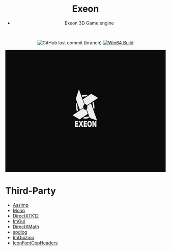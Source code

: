 <div align="center">

# Exeon
- Exeon 3D Game engine

<br/>

![GitHub last commit (branch)](https://img.shields.io/github/last-commit/PR3C14D0/Exeon/master?style=flat-square&logo=github&label=Last%20commit&color=red)
[![Win64 Build](https://github.com/PR3C14D0/Exeon/actions/workflows/cmake-single-platform.yml/badge.svg)](https://github.com/PR3C14D0/Exeon/actions/workflows/cmake-single-platform.yml)


<img src="./img/Exeon_Logo_2.png" width="683px" height="384px"/>
</div>

# Third-Party
- [Assimp](https://github.com/assimp/assimp)
- [Mono](https://github.com/mono/mono)
- [DirectXTK12](https://github.com/microsoft/DirectXTK12)
- [ImGui](https://github.com/ocornut/imgui)
- [DirectXMath](https://github.com/microsoft/DirectXMath)
- [spdlog](https://github.com/gabime/spdlog)
- [ImGuizmo](https://github.com/CedricGuillemet/ImGuizmo)
- [IconFontCppHeaders](https://github.com/juliettef/IconFontCppHeaders)